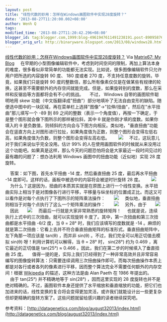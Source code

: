 ```yaml
---
layout: post
title: "线性代数的妙用：怎样在Windows画图软件中实现28度旋转？"
date: '2013-08-27T11:20:00.002+08:00'
author: Wenh Q
tags:
modified_time: '2013-08-27T11:20:42.296+08:00'
blogger_id: tag:blogger.com,1999:blog-4961947611491238191.post-8909587641181689359
blogger_orig_url: http://binaryware.blogspot.com/2013/08/windows28.html
---
```

[
线性代数的妙用：怎样在Windows画图软件中实现28度旋转？](http://www.matrix67.com/blog/archives/5453)
Via [Matrix67: My Blog](http://www.matrix67.com/blog)
    在早期的小型图像编辑软件中，考虑到时间空间的限制，再加上算法本身的难度，很多看似非常简单的功能都无法实现。比如说，很多图像编辑软件只允许用户把所选的内容旋转
90 度、 180 度或者 270 度，不支持任意度数的旋转。毕竟，如果我们只是旋转
90
度的整数倍，那么所有像素仅仅是在做某些有规律的轮换，这甚至不需要额外的内存空间就能完成。但是，如果旋转别的度数，那么在采样和反锯齿等方面都将会有不小的挑战。
    不过， Windows 自带的画图软件聪明地用 skew
功能（中文版翻译成"扭曲"）部分地填补了无法自由变形的缺陷。随便选中图中的一块区域，再在菜单栏上选择"图像"→"拉伸/扭曲"，然后在"水平扭曲"那儿填写一个
-89 到 89
之间的整数（表示一个角度值），再按一下确定，于是整个图形就会像下图所示的那样被拉斜，其中
θ 就是你刚才填的度数。如果你填入的 θ
是负数值，则倾斜的方向会与下图方向相反。类似地，"垂直扭曲"功能会在竖直方向上对图形进行拉扯，如果角度值为正数，则整个图形会变得左低右高，如果角度值为负数，则整个图形会变得左高右低。
      ![](http://www.matrix67.com/blogimage_2013/201308251.png)
    不过，这玩意儿对于我们来说似乎完全没用。估计 99%
的人在使用画图软件的时候就从来没用过这个功能吧。如果真是这样，那么今天的问题恐怕将会是大家最近一段时间见过的最有趣的问题了：想办法利用
Windows 画图中的扭曲功能（近似地）实现 28 度旋转。



     答案：如下图，首先水平扭曲 -14 度，然后垂直扭曲 25
度，最后再水平扭曲 -14
度即可。这样的话，画板中被选中的内容将会被逆时针旋转 28 度。
      ![](http://www.matrix67.com/blogimage_2013/201308252.gif)
    为什么？这是因为，扭曲的本质其实就是在原图上进行一个线性变换。水平扭曲实际上相当于是对图像各行进行平移，平移量与纵坐标的位置成正比。而这又可以看作是对每个点执行了下图所示的矩阵乘法操作：
      ![](http://www.matrix67.com/blogimage_2013/201308253.png)
    类似地，垂直扭曲则相当于对每个点执行了这么一个矩阵乘法的操作：
      ![](http://www.matrix67.com/blogimage_2013/201308254.png)
    另外，由于
      ![](http://www.matrix67.com/blogimage_2013/201308255.png)
    因此
      ![](http://www.matrix67.com/blogimage_2013/201308256.png)
    而最后一行就是大家非常熟悉的旋转矩阵！
    也就是说，连续执行上式中的三次扭曲，就可以实现旋转 θ
度了。其中，第一次扭曲和第三次扭曲都是水平扭曲 -θ/2 度，当 θ = 28°
时，我们应该填写的度数就是 -14
。麻烦的就是第二次扭曲：它看上去并不符合垂直扭曲矩阵的标准形式。垂直扭曲矩阵中，左下角那一项应该是
tan(θ) ，而并非 sin(θ) 。不过，我们完全可以用正切值去模拟 sin(θ)
呀！利用计算机可以解得，当 θ = 28° 时， sin(28°) 约为 0.469
，离它最近的正切值是 tan(25°) ≈ 0.466
。因此，我们在第二步的时候填入了垂直扭曲 25 度。
    值得一提的是，实际上我们已经得到了一种非常高效并且非常容易编写的图像旋转算法：只需要连续调用三次扭曲操作即可。而每次扭曲操作本质上都是对各行或者各列的像素进行平移，因而整个算法完全不需要任何额外的内存空间！根据
[Wikipedia](http://en.wikipedia.org/wiki/Shear_mapping#cite_note-4)
的描述，这种方法是由 Alan Paeth 在 1986 年提出的。
    由于 tan(25°) 并不精确地等于 sin(28°) ，因而这里实现的 28
度旋转也并不是绝对精确的。不过，画图软件本身还提供了水平缩放和垂直缩放的功能，把它们也加进来的话，线性变换的复合将会变得更加灵活，或许我们就能设计出一些更复杂但却更精确的旋转方案了。这些问题就留给感兴趣的读者继续探究吧。


参考资料：[http://datagenetics.com/blog/august32013/index.html](http://datagenetics.com/blog/august32013/index.html)
